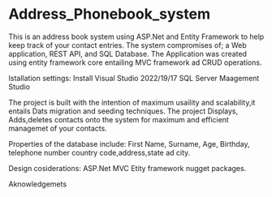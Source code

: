 # Address_Phonebook_system
This is an address book system using ASP.Net and Entity Framework to help keep track of your contact entries. The system compromises of; a Web application, REST API, and SQL Database.
The Application was created using entity framework core entailing MVC framework ad CRUD operations.

Istallation settings:
Install Visual Studio 2022/19/17
SQL Server Maagement Studio 

The project is built with the intention of maximum usaility and scalability,it entails Dats migration and seeding techniques.
The project Displays, Adds,deletes contacts onto the system for maximum and efficient managemet of your contacts.

Properties of the database include: First Name, Surname, Age, Birthday, telephone number country code,address,state ad city.

Design cosiderations:
ASP.Net MVC 
Etity framework nugget packages.

Aknowledgemets

